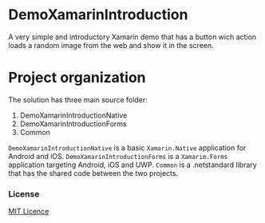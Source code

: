 # DemoXamarinIntroduction

A very simple and introductory Xamarin demo that has a button wich action loads a random image from the web and show it in the screen.

# Project organization
The solution has three main source folder:

1. DemoXamarinIntroductionNative
2. DemoXamarinIntroductionForms
3. Common

`DemoXamarinIntroductionNative` is a basic `Xamarin.Native` application for Android and iOS.
`DemoXamarinIntroductionForms` is a `Xamarim.Forms` application targeting Android, iOS and UWP.
`Common` is a .netstandard library that has the shared code between the two projects.

### License
[MIT Licence](LICENSE) 
